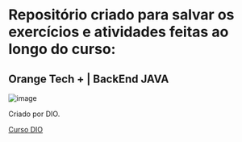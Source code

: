 # Repositório criado para salvar os exercícios e atividades feitas ao longo do curso:

## Orange Tech + | BackEnd JAVA


![image](https://user-images.githubusercontent.com/92825608/229826962-907aa9f6-488d-4619-a212-825f7d71213d.png)




Criado por DIO.

[Curso DIO](https://web.dio.me/track/orange-tech-backend)
